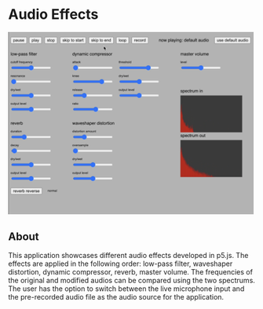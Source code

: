 # Audio Effects

<img src="audioEffects.png" width="500">

## About

This application showcases different audio effects developed in p5.js. The effects are applied in the following order: low-pass filter, waveshaper distortion, dynamic compressor, reverb, master volume. The frequencies of the original and modified audios can be compared using the two spectrums. The user has the option to switch between the live microphone input and the pre-recorded
audio file as the audio source for the application.
